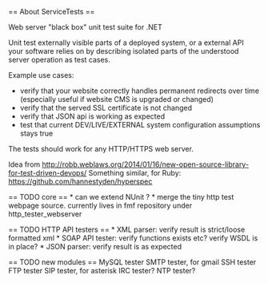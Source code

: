 ﻿== About ServiceTests ==

Web server "black box" unit test suite for .NET

Unit test externally visible parts of a deployed system,
or a external API your software relies on by describing
isolated parts of the understood server operation as test
cases.

Example use cases:
* verify that your website correctly handles permanent redirects over time (especially useful if website CMS is upgraded or changed)
* verify that the served SSL certificate is not changed
* verify that JSON api is working as expected
* test that current DEV/LIVE/EXTERNAL system configuration assumptions stays true

The tests should work for any HTTP/HTTPS web server.



Idea from http://robb.weblaws.org/2014/01/16/new-open-source-library-for-test-driven-devops/
Something similar, for Ruby: https://github.com/hannestyden/hyperspec


== TODO core ==
    * can we extend NUnit ?
    * merge the tiny http test webpage source. currently lives in fmf repository under http_tester_webserver


== TODO HTTP API testers ==
    * XML parser: verify result is strict/loose formatted xml
    * SOAP API tester: verify functions exists etc? verify WSDL is in place?
    * JSON parser: verify result is as expected


== TODO new modules ==
    MySQL tester
    SMTP tester, for gmail
    SSH tester
    FTP tester
    SIP tester, for asterisk
    IRC tester?
    NTP tester?
